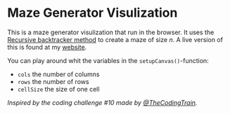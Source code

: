 # Maze Generator Visulization  
This is a maze generator visulization that run in the browser. It uses the [Recursive backtracker method](https://en.wikipedia.org/wiki/Maze_generation_algorithm) to create a maze of size *n*. A live version of this is found at my [website](http://www.claesgill.com/mazegenerator).

You can play around whit the variables in the `setupCanvas()`-function:  
* `cols` the number of columns
* `rows` the number of rows
* `cellSize` the size of one cell

_Inspired by the coding challenge #10 made by [@TheCodingTrain](https://github.com/CodingTrain)._